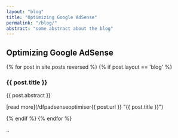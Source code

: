 ```yaml
---
layout: "blog"
title: "Optimizing Google AdSense"
permalink: "/blog/"
abstract: "some abstract about the blog"
---
```

## Optimizing Google AdSense

{% for post in site.posts reversed %}
  {% if post.layout == 'blog' %}
### {{ post.title }}

{{ post.abstract }}

[read more](/dfpadsenseoptimiser{{ post.url }} "{{ post.title }}")

  {% endif %}
{% endfor %}

..

